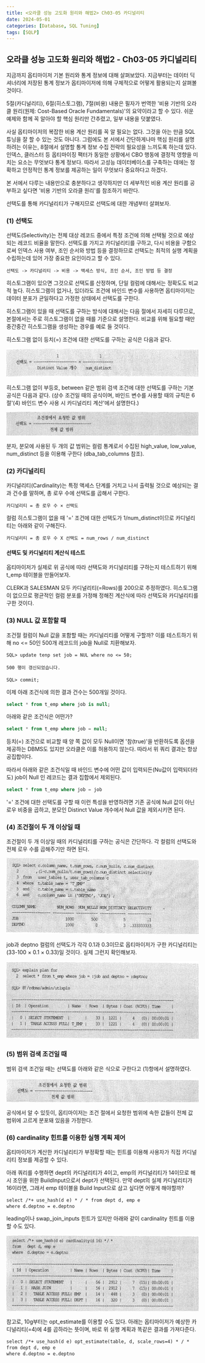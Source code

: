 ```yaml
---
title: <오라클 성능 고도화 원리와 해법2> Ch03-05 카디널리티
date: 2024-05-01
categories: [Database, SQL Tuning]
tags: [SQLP]
---
```


## 오라클 성능 고도화 원리와 해법2 - Ch03-05 카디널리티

지금까지 옵티마이저 기본 원리와 통계 정보에 대해 살펴보았다. 지금부터는 데이터 딕셔너리에 저장된 통계 정보가 옵티마이저에 의해 구체적으로 어떻게 활용되는지 살펴볼 것이다.

5절(카디널리티), 6절(히스토그램), 7절(비용) 내용은 필자가 번역한 '비용 기반의 오라클 원리(원제: Cost-Based Oracle Fundamentals)'의 요약이라고 할 수 있다. 쉬운 예제와 함께 꼭 알아야 할 핵심 원리만 간추렸고, 일부 내용을 덧붙였다.

사실 옵티마이저의 복잡한 비용 계산 원리를 꼭 알 필요는 없다. 그것을 아는 만큼 SQL 튜닝을 잘 할 수 있는 것도 아니다. 그럼에도 본 서에서 간단하게나마 핵심 원리를 설명하려는 이유는, 8절에서 설명할 통계 정보 수집 전략의 필요성을 느끼도록 하는데 있다. 인덱스, 클러스터 등 옵티마이징 팩터가 동일한 상황에서 CBO 행동에 결정적 영향을 미치는 요소는 무엇보다 통계 정보다. 따라서 고성능 데이터베이스를 구축하는 데에는 정확하고 안정적인 통계 정보를 제공하는 일이 무엇보다 중요하다고 하겠다.

본 서에서 다루는 내용만으로 충분하다고 생각하지만 더 세부적인 비용 계산 원리를 공부하고 싶다면 '비용 기반의 오라클 원리'를 참조하기 바란다.

선택도를 통해 카디널리티가 구해지므로 선택도에 대한 개념부터 살펴보자.

### (1) 선택도

선택도(Selectivity)는 전체 대상 레코드 중에서 특정 조건에 의해 선택될 것으로 예상되는 레코드 비율을 말한다. 선택도를 가지고 카디널리티를 구하고, 다시 비용을 구함으로써 인덱스 사용 여부, 조인 순서와 방법 등을 결정하므로 선택도는 최적의 실행 계획을 수립하는데 있어 가장 중요한 요인이라고 할 수 있다.

```
선택도 -> 카디널리티 -> 비용 -> 액세스 방식, 조인 순서, 조인 방법 등 결정
```

히스토그램이 있으면 그것으로 선택도를 산정하며, 단일 컬럼에 대해서는 정확도도 비교적 높다. 히스토그램이 없거나, 있더라도 조건에 바인드 변수를 사용하면 옵티마이저는 데이터 분포가 균일하다고 가정한 상태에서 선택도를 구한다.

히스토그램이 있을 때 선택도를 구하는 방식에 대해서는 다음 절에서 자세히 다루므로, 본절에서는 주로 히스토그램이 없을 때를 기준으로 설명한다. 비교를 위해 필요할 때만 중간중간 히스토그램을 생성하는 경우를 예로 들 것이다.

히스토그램 없이 등치(=) 조건에 대한 선택도를 구하는 공식은 다음과 같다.

![](/assets/images/sqlp/sqlp2-03-05-1-formula1.png)

히스토그램 없이 부등호, between 같은 범위 검색 조건에 대한 선택도를 구하는 기본 공식은 다음과 같다. (상수 조건일 때의 공식이며, 바인드 변수를 사용할 때의 규칙은 6절'(4) 바인드 변수 사용 시 카디널리티 계산'에서 설명한다.)

![](/assets/images/sqlp/sqlp2-03-05-1-formula2.png)

분자, 분모에 사용된 두 개의 값 범위는 컬럼 통계로서 수집된 high_value, low_value, num_distinct 등을 이용해 구한다 (dba_tab_columns 참조).

### (2) 카디널리티

카디널리티(Cardinality)는 특정 액세스 단계를 거치고 나서 출력될 것으로 예상되는 결과 건수를 말하며, 총 로우 수에 선택도를 곱해서 구한다.

```
카디널리티 = 총 로우 수 × 선택도
```

컬럼 히스토그램이 없을 때 '=' 조건에 대한 선택도가 1/num_distinct이므로 카디널리티는 아래와 같이 구해진다.

```
카디널리티 = 총 로우 수 X 선택도 = num_rows / num_distinct
```

#### 선택도 및 카디널리티 계산식 테스트

옵티마이저가 실제로 위 공식에 따라 선택도와 카디널리티를 구하는지 테스트하기 위해 t_emp 테이블을 만들어보자.

CLERK과 SALESMAN 모두 카디널리티(=Rows)를 200으로 추정하였다. 히스토그램이 없으므로 평균적인 컬럼 분포를 가정해 정해진 계산식에 따라 선택도와 카디널리티를 구한 것이다.

### (3) NULL 값 포함할 때

조건절 컬럼이 Null 값을 포함할 때는 카디널리티를 어떻게 구할까? 이를 테스트하기 위해 no <= 50인 500개 레코드의 job을 Null로 치환해보자.

```
SQL> update tenp set job = NUL where no <= 50;

500 행이 갱신되었습니다.

SQL> commit;
```

이제 아래 조건식에 의한 결과 건수는 500개일 것이다.

```sql
select * from t_emp where job is null;
```

아래와 같은 조건식은 어떤가?

```sql
select * from t_emp where job = null;
```

등치(=) 조건으로 비교할 때 양 쪽 값이 모두 Null이면 '참(true)'을 반환하도록 옵션을 제공하는 DBMS도 있지만 오라클은 이를 허용하지 않는다. 따라서 위 쿼리 결과는 항상 공집합이다.

따라서 아래와 같은 조건식일 때 바인드 변수에 어떤 값이 입력되든(Nu값이 입력되더라도) job이 Null 인 레코드는 결과 집합에서 제외된다.

```sql
select * from t_emp where job = job
```

'=' 조건에 대한 선택도를 구할 때 이런 특성을 반영하려면 기존 공식에 Null 값이 아닌 로우 비중을 곱하고, 분모인 Distinct Value 개수에서 Null 값을 제외시키면 된다.

### (4) 조건절이 두 개 이상일 때

조건절이 두 개 이상일 때의 카디널리티를 구하는 공식은 간단하다. 각 컬럼의 선택도와 전체 로우 수를 곱해주기만 하면 된다.

![](/assets/images/sqlp/sqlp2-03-05-4-sql1.png)

job과 deptno 컬럼의 선택도가 각각 0.1과 0.3이므로 옵티마이저가 구한 카디널리티는 (33-100 × 0.1 × 0.33)일 것이다. 실제 그런지 확인해보자.

![](/assets/images/sqlp/sqlp2-03-05-4-sql2.png)

### (5) 범위 검색 조건일 때

범위 검색 조건일 때는 선택도를 아래와 같은 식으로 구한다고 (1)항에서 설명하였다.

![](/assets/images/sqlp/sqlp2-03-05-5-formula1.png)

공식에서 알 수 있듯이, 옵티마이저는 조건 절에서 요청한 범위에 속한 값들이 전체 값 범위에 고르게 분포돼 있음을 가정한다.

### (6) cardinality 힌트를 이용한 실행 계획 제어

옵티마이저가 계산한 카디널리티가 부정확할 때는 힌트를 이용해 사용자가 직접 카디널리티 정보를 제공할 수 있다.

아래 쿼리를 수행하면 dept의 카디널리티가 4이고, emp의 카디널리티가 14이므로 해시 조인을 위한 BuildInput으로서 dept가 선택된다. 만약 dept의 실제 카디널리티가 16이라면, 그래서 emp 테이블을 Build Input으로 삼고 싶다면 어떻게 해야할까?

```
select /*+ use_hash(d e) * / * from dept d, emp e
where d.deptno = e.deptno
```

leading이나 swap_join_inputs 힌트가 있지만 아래와 같이 cardinality 힌트를 이용할 수도 있다.

![](/assets/images/sqlp/sqlp2-03-05-6-sql1.png)

참고로, 10g부터는 opt_estimate를 이용할 수도 있다. 아래는 옵티마이저가 예상한 카디널리티(=4)에 4를 곱하라는 뜻이며, 바로 위 실행 계획과 똑같은 결과를 가져다준다.

```
select /*+ use_hash(d e) opt_estimate(table, d, scale_rows=4) * / *
from dept d, emp e
where d.deptno = e.deptno
```
